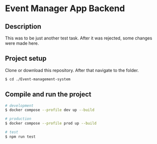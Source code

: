 # Event Manager App Backend

## Description

This was to be just another test task. After it was rejected, some changes were made here.

## Project setup

Clone or download this repository. After that navigate to the folder.

```bash
$ cd ./Event-management-system
```

## Compile and run the project

```bash
# development
$ docker compose --profile dev up --build
```


```bash
# production 
$ docker compose --profile prod up --build
```

```bash
# test
$ npm run test
```